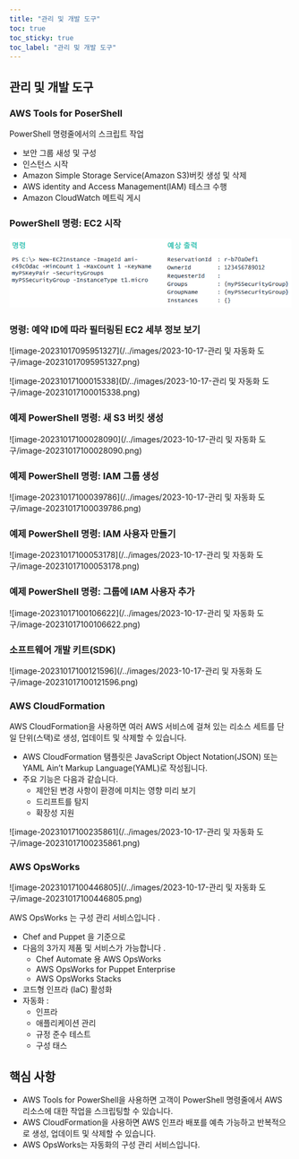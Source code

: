 ```yaml
---
title: "관리 및 개발 도구"
toc: true
toc_sticky: true
toc_label: "관리 밎 개발 도구"
---
```


## 관리 및 개발 도구

### AWS Tools for PoserShell

PowerShell 명령줄에서의 스크립트 작업

- 보안 그룹 새성 및 구성
- 인스턴스 시작
- Amazon Simple Storage Service(Amazon S3)버킷 생성 및 삭제
- AWS identity and Access Management(IAM) 테스크 수행
- Amazon CloudWatch 메트릭 게시

### PowerShell 명령: EC2 시작

![image-20231017095012293](/../images/Untitled/image-20231017095012293.png)

### 명령: 예약 ID에 따라 필터링된 EC2 세부 정보 보기

![image-20231017095951327](/../images/2023-10-17-관리 및 자동화 도구/image-20231017095951327.png)

![image-20231017100015338](D/../images/2023-10-17-관리 및 자동화 도구/image-20231017100015338.png)

### 예제 PowerShell 명령: 새 S3 버킷 생성

![image-20231017100028090](/../images/2023-10-17-관리 및 자동화 도구/image-20231017100028090.png)

### 예제 PowerShell 명령: IAM 그룹 생성

![image-20231017100039786](/../images/2023-10-17-관리 및 자동화 도구/image-20231017100039786.png)

### 예제 PowerShell 명령: IAM 사용자 만들기

![image-20231017100053178](/../images/2023-10-17-관리 및 자동화 도구/image-20231017100053178.png)

### 예제 PowerShell 명령: 그룹에 IAM 사용자 추가

![image-20231017100106622](/../images/2023-10-17-관리 및 자동화 도구/image-20231017100106622.png)

### 소프트웨어 개발 키트(SDK)

![image-20231017100121596](/../images/2023-10-17-관리 및 자동화 도구/image-20231017100121596.png)

### AWS CloudFormation

AWS CloudFormation을 사용하면 여러 AWS 서비스에 걸쳐 있는 리소스 세트를 단일 단위(스택)로 생성,  업데이트 및 삭제할 수 있습니다.

- AWS CloudFormation 탬플릿은 JavaScript Object Notation(JSON) 또는 YAML Ain’t Markup Language(YAML)로 작성됩니다.
- 주요 기능은 다음과 같습니다. 
  -  제안된 변경 사항이 환경에 미치는 영향 미리 보기 
  -  드리프트를 탐지 
  -  확장성 지원

![image-20231017100235861](/../images/2023-10-17-관리 및 자동화 도구/image-20231017100235861.png)

### AWS OpsWorks

![image-20231017100446805](/../images/2023-10-17-관리 및 자동화 도구/image-20231017100446805.png)

AWS OpsWorks 는 구성 관리 서비스입니다 .

- Chef and Puppet 을 기준으로
- 다음의 3가지 제품 및 서비스가 가능합니다 .  
  - Chef Automate 용 AWS OpsWorks  
  - AWS OpsWorks for Puppet Enterprise  
  - AWS OpsWorks Stacks
- 코드형 인프라 (IaC) 활성화
- 자동화 :  
  - 인프라  
  - 애플리케이션 관리  
  - 규정 준수 테스트  
  - 구성 태스

## 핵심 사항

- AWS Tools for PowerShell을 사용하면 고객이 PowerShell 명령줄에서 AWS 리소스에 대한 작업을 스크립팅할 수 있습니다.
- AWS CloudFormation을 사용하면 AWS 인프라 배포를 예측 가능하고 반복적으로 생성, 업데이트 및 삭제할 수 있습니다.
- AWS OpsWorks는 자동화의 구성 관리 서비스입니다.

